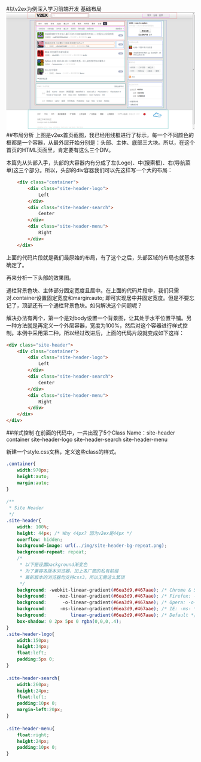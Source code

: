 #以v2ex为例深入学习前端开发 基础布局
![](https://raw.githubusercontent.com/fegeek/v2ex-fe-demo/master/files/v2ex-homepage-layout.png)
##布局分析
上图是v2ex首页截图，我已经用线框进行了标示，每一个不同颜色的框都是一个容器，从最外层开始分别是：头部、主体、底部三大块。所以，在这个首页的HTML页面里，肯定要有这么三个DIV。<br>

本篇先从头部入手，头部的大容器内有分成了左(Logo)、中(搜索框)、右(导航菜单)这三个部分。所以，头部的div容器我们可以先这样写一个大的布局：<br>

```Html
	<div class="container">
    	<div class="site-header-logo">
			Left
        </div>
        <div class="site-header-search">
			Center
        </div>
        <div class="site-header-menu">
			Right
        </div>
    </div>
```

上面的代码片段就是我们最原始的布局，有了这个之后，头部区域的布局也就基本确定了。<br>

再来分析一下头部的效果图。<br>

通栏背景色块、主体部分固定宽度且居中。在上面的代码片段中，我们只需对.container设置固定宽度和margin:auto; 即可实现居中并固定宽度。但是不要忘记了，顶部还有一个通栏背景色块。如何解决这个问题呢？<br>

解决办法有两个，第一个是对body设置一个背景图，让其处于水平位置平铺。另一种方法就是再定义一个外层容器，宽度为100%，然后对这个容器进行样式控制。本例中采用第二种，所以经过改进后，上面的代码片段就变成如下这样：<br>

```html
<div class="site-header">
	<div class="container">
    	<div class="site-header-logo">
			Left
        </div>
        <div class="site-header-search">
			Center
        </div>
        <div class="site-header-menu">
			Right
        </div>
    </div>
</div>
```

##样式控制
在前面的代码中，一共出现了5个Class Name：site-header container site-header-logo site-header-search site-header-menu<br>

新建一个style.css文档，定义这些class的样式。<br>

```CSS
.container{
	width:970px;
	height:auto;
	margin:auto;
}

/**
 * Site Header
 */
.site-header{
	width: 100%;
	height: 44px; /* Why 44px? 因为v2ex是44px */
	overflow: hidden;
	background-image: url(../img/site-header-bg-repeat.png);
	background-repeat: repeat;
	/*
	 * 以下是设置background渐变色
	 * 为了兼容各版本浏览器，加上各厂商的私有前缀
	 * 最新版本的浏览器均支持css3，所以无需这么繁琐
	 */
	background: -webkit-linear-gradient(#6ea3d9,#467aae); /* Chrome & Safari: -webkit- */
	background:    -moz-linear-gradient(#6ea3d9,#467aae); /* Firefox: -moz- */
	background:      -o-linear-gradient(#6ea3d9,#467aae); /* Opera: -o- */
	background:     -ms-linear-gradient(#6ea3d9,#467aae); /* IE: -ms- */
	background:         linear-gradient(#6ea3d9,#467aae); /* Default */
	box-shadow: 0 2px 5px 0 rgba(0,0,0,.4);
}
.site-header-logo{
	width:150px;
	height:34px;
	float:left;
	padding:5px 0;
}

.site-header-search{
	width:260px;
	height:24px;
	float:left;
	padding:10px 0;
	margin-left:20px;
}

.site-header-menu{
	float:right;
	height:24px;
	padding:10px 0;
}
```
